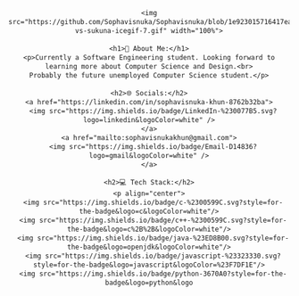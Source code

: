 <div style="display: flex; justify-content: center; align-items: center; width: 100%;">
  <div style="text-align: center; width: 100%; max-width: 900px; margin: auto;">

    <img src="https://github.com/Sophavisnuka/Sophavisnuka/blob/1e923015716417eaf517961ebedfe96ab73bcfe4/gojo-vs-sukuna-icegif-7.gif" width="100%">

    <h1>💫 About Me:</h1>
    <p>Currently a Software Engineering student. Looking forward to learning more about Computer Science and Design.<br>
    Probably the future unemployed Computer Science student.</p>

    <h2>🌐 Socials:</h2>
    <a href="https://linkedin.com/in/sophavisnuka-khun-8762b32ba">
      <img src="https://img.shields.io/badge/LinkedIn-%230077B5.svg?logo=linkedin&logoColor=white" />
    </a>
    <a href="mailto:sophavisnukakhun@gmail.com">
      <img src="https://img.shields.io/badge/Email-D14836?logo=gmail&logoColor=white" />
    </a>

    <h2>💻 Tech Stack:</h2>
    <p align="center">
      <img src="https://img.shields.io/badge/c-%2300599C.svg?style=for-the-badge&logo=c&logoColor=white"/>
      <img src="https://img.shields.io/badge/c++-%2300599C.svg?style=for-the-badge&logo=c%2B%2B&logoColor=white"/>
      <img src="https://img.shields.io/badge/java-%23ED8B00.svg?style=for-the-badge&logo=openjdk&logoColor=white"/>
      <img src="https://img.shields.io/badge/javascript-%23323330.svg?style=for-the-badge&logo=javascript&logoColor=%23F7DF1E"/>
      <img src="https://img.shields.io/badge/python-3670A0?style=for-the-badge&logo=python&logo

